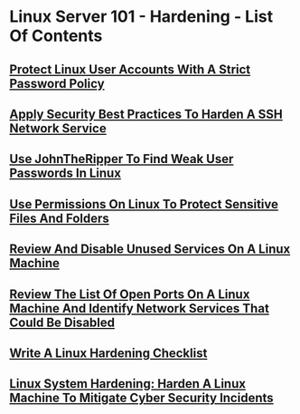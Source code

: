 # Linux Server 101 - Hardening - List Of Contents

## [Protect Linux User Accounts With A Strict Password Policy]()

## [Apply Security Best Practices To Harden A SSH Network Service]()

## [Use JohnTheRipper To Find Weak User Passwords In Linux]()

## [Use Permissions On Linux To Protect Sensitive Files And Folders]()

## [Review And Disable Unused Services On A Linux Machine]()

## [Review The List Of Open Ports On A Linux Machine And Identify Network Services That Could Be Disabled]()

## [Write A Linux Hardening Checklist]()

## [Linux System Hardening: Harden A Linux Machine To Mitigate Cyber Security Incidents]()
